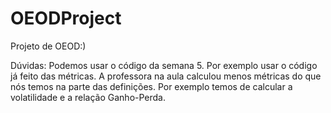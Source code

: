 # OEODProject

Projeto de OEOD:)

Dúvidas:
Podemos usar o código da semana 5. Por exemplo usar o código já feito das métricas.
A professora na aula calculou menos métricas do que nós temos na parte das definições. Por exemplo temos de calcular a volatilidade e a relação Ganho-Perda.
